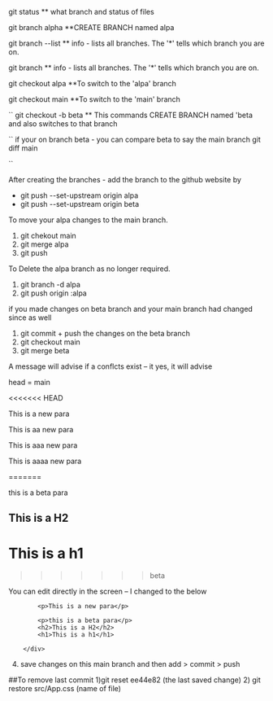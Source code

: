 git status \*\* what branch and status of files

git branch alpha \*\*CREATE BRANCH named alpa

git branch --list \*\* info - lists all branches. The '\*' tells which branch
you are on.

git branch \*\* info - lists all branches. The '\*' tells which branch you are
on.

git checkout alpa \*\*To switch to the 'alpa' branch

git checkout main \*\*To switch to the 'main' branch

`` git checkout -b beta \*\* This commands CREATE BRANCH named 'beta and also
switches to that branch

`` if your on branch beta - you can compare beta to say the main branch git diff
main

``

After creating the branches - add the branch to the github website by

- git push --set-upstream origin alpa
- git push --set-upstream origin beta

To move your alpa changes to the main branch.

1. git chekout main
2. git merge alpa
3. git push

To Delete the alpa branch as no longer required.

1. git branch -d alpa
2. git push origin :alpa

if you made changes on beta branch and your main branch had changed since as
well

1. git commit + push the changes on the beta branch
2. git checkout main
3. git merge beta

A message will advise if a conflcts exist – it yes, it will advise

head = main

<<<<<<< HEAD <p>This is a new para</p> <p>This is aa new para</p> <p>This is aaa
new para</p> <p>This is aaaa new para</p> ======= <p>this is a beta para</p>

<h2>This is a H2</h2> <h1>This is a h1</h1>

> > > > > > > beta

You can edit directly in the screen – I changed to the below

   <div className='App'>

            <p>This is a new para</p>

            <p>this is a beta para</p>
            <h2>This is a H2</h2>
            <h1>This is a h1</h1>

        </div>

4. save changes on this main branch and then add > commit > push

##To remove last commit 1)git reset ee44e82 (the last saved change) 2) git
restore src/App.css (name of file)
